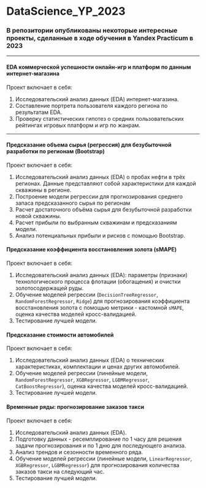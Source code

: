 # DataScience_YP_2023
### В репозитории опубликованы некоторые интересные проекты, сделанные в ходе обучения в Yandex Praсtiсum в 2023
---
#### EDA коммерческой успешности онлайн-игр и платформ по данным интернет-магазина
Проект включает в себя:
1. Исследовательский анализ данных (EDA) интернет-магазина.
2. Cоставление портрета пользователя каждого региона по результатам EDA.
3. Проверку статистических гипотез о средних пользовательских рейтингах игровых платформ и игр по жанрам.
---

#### Предсказание объема сырья (регрессия) для безубыточной разработки по регионам (Bootstrap)
Проект включает в себя:
1. Исследовательский анализ данных (EDA) о пробах нефти в трёх регионах. Данные представляют собой характеристики для каждой скважины в регионе.
2. Построение модели регрессии для прогнозирования среднего запаса предсказанного сырья по регионам 
3. Расчет достаточного объёма сырья для безубыточной разработки новой скважины.
4. Расчет прибыли по выбранным скважинам и предсказаниям модели.
5. Анализ потенциальных прибыли и рисков с помощью Bootstrap.

#### Предсказание коэффициента восстановления золота (sMAPE)
Проект включает в себя:
1. Исследовательский анализ данных (EDA): параметры (признаки) технологического процесса флотации (обогащения) и очистки золотосодержащей руды.
2. Обучение моделей регрессии (`DecisionTreeRegressor`, `RandomForestRegressor`, `Ridge`) для прогнозирования коэффициента восстановления золота с помощью метрики - кастомной `sMAPE`, оценка качества моделей кросс-валидацией.
3. Тестирование лучшей модели.

#### Предсказание стоимости автомобилей
Проект включает в себя:
1. Исследовательский анализ данных (EDA) о технических характеристиках, комплектации и ценах других автомобилей.
2. Обучение моделей регрессии (линейные модели, `RandomForestRegressor`, `XGBRegressor`, `LGBMRegressor`, `CatBoostRegressor`), оценка качества моделей кросс-валидацией.
3. Тестирование лучшей модели.

#### Временные ряды: прогнозирование заказов такси
Проект включает в себя:
1. Исследовательский анализ данных (EDA).
2. Подготовку данных - ресемплирование по 1 часу для решения задачи прогнозирования и по 1 дню для последующего анализа.
3. Анализ трендов и сезонности временного ряда.
4. Обучение моделей регрессии (линейные модели, `LinearRegressor`, `XGBRegressor`, `LGBMRegressor`) для прогнозирования количества заказов такси на следующий час.
5. Тестирование лучшей модели.


